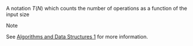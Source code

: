 A notation $T(N)$ which counts the number of operations as a function of the input size

> [!note]
> See [Algorithms and Data Structures 1](https://baileylutcd.github.io/csu22011-algorithms-and-data-structures-1/Notes/Notation/Notations) for more information.